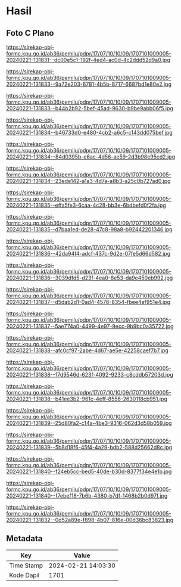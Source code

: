 # Hasil

## Foto C Plano

https://sirekap-obj-formc.kpu.go.id/ab36/pemilu/pdpr/17/07/10/10/09/1707101009005-20240221-131831--dc00e5c1-192f-4ed4-ac0d-4c2ddd52d9a0.jpg

https://sirekap-obj-formc.kpu.go.id/ab36/pemilu/pdpr/17/07/10/10/09/1707101009005-20240221-131833--9a72e203-6781-4b5b-8717-6687bd1e80e2.jpg

https://sirekap-obj-formc.kpu.go.id/ab36/pemilu/pdpr/17/07/10/10/09/1707101009005-20240221-131833--b44b2b92-5bef-45ad-9630-b9be9abb06f5.jpg

https://sirekap-obj-formc.kpu.go.id/ab36/pemilu/pdpr/17/07/10/10/09/1707101009005-20240221-131834--b46733d0-e480-4cb2-a6c5-c143dd075bef.jpg

https://sirekap-obj-formc.kpu.go.id/ab36/pemilu/pdpr/17/07/10/10/09/1707101009005-20240221-131834--84d0395b-e6ac-4d56-ae59-2d3b98e95cd2.jpg

https://sirekap-obj-formc.kpu.go.id/ab36/pemilu/pdpr/17/07/10/10/09/1707101009005-20240221-131834--23ede142-a1a3-4d7a-a8b3-a25c0b727ad0.jpg

https://sirekap-obj-formc.kpu.go.id/ab36/pemilu/pdpr/17/07/10/10/09/1707101009005-20240221-131835--effa5fe3-6caa-4c28-bb3e-6bdbefd0f2fa.jpg

https://sirekap-obj-formc.kpu.go.id/ab36/pemilu/pdpr/17/07/10/10/09/1707101009005-20240221-131835--d7baa1ed-de28-47c8-98a8-b92442201346.jpg

https://sirekap-obj-formc.kpu.go.id/ab36/pemilu/pdpr/17/07/10/10/09/1707101009005-20240221-131836--42da94f4-adcf-437c-9d2e-07fe5d66d582.jpg

https://sirekap-obj-formc.kpu.go.id/ab36/pemilu/pdpr/17/07/10/10/09/1707101009005-20240221-131836--3039dfd5-d23f-4ea0-8e53-da9e450eb992.jpg

https://sirekap-obj-formc.kpu.go.id/ab36/pemilu/pdpr/17/07/10/10/09/1707101009005-20240221-131837--d5dab2d1-0ad4-4578-8354-fbee4ef951e4.jpg

https://sirekap-obj-formc.kpu.go.id/ab36/pemilu/pdpr/17/07/10/10/09/1707101009005-20240221-131837--5ae774a0-4499-4e97-9ecc-9b9bc0a35722.jpg

https://sirekap-obj-formc.kpu.go.id/ab36/pemilu/pdpr/17/07/10/10/09/1707101009005-20240221-131838--afc0cf97-2abe-4d67-ae5e-42258caef7b7.jpg

https://sirekap-obj-formc.kpu.go.id/ab36/pemilu/pdpr/17/07/10/10/09/1707101009005-20240221-131838--17d9546d-623f-4092-9233-c8cddb57203d.jpg

https://sirekap-obj-formc.kpu.go.id/ab36/pemilu/pdpr/17/07/10/10/09/1707101009005-20240221-131838--b41ee3b2-961c-4eff-8556-2630118cb951.jpg

https://sirekap-obj-formc.kpu.go.id/ab36/pemilu/pdpr/17/07/10/10/09/1707101009005-20240221-131839--25d80fa2-c14a-4be3-9316-062d3d58b059.jpg

https://sirekap-obj-formc.kpu.go.id/ab36/pemilu/pdpr/17/07/10/10/09/1707101009005-20240221-131839--5b8d18f6-45f4-4a29-bdb2-588d25662d8c.jpg

https://sirekap-obj-formc.kpu.go.id/ab36/pemilu/pdpr/17/07/10/10/09/1707101009005-20240221-131840--f24eb5cc-bed5-40de-b30d-8377f34e4e1b.jpg

https://sirekap-obj-formc.kpu.go.id/ab36/pemilu/pdpr/17/07/10/10/09/1707101009005-20240221-131840--f7ebef18-7b6b-4380-b7df-1468b2b0d97f.jpg

https://sirekap-obj-formc.kpu.go.id/ab36/pemilu/pdpr/17/07/10/10/09/1707101009005-20240221-131832--0d52a89e-f898-4b07-816e-00d36bc83823.jpg


## Metadata

| Key        | Value               |
| ---------- | ------------------- |
| Time Stamp | 2024-02-21 14:03:30 |
| Kode Dapil | 1701                |



